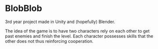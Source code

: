 # BlobBlob

3rd year project made in Unity and (hopefully) Blender.

The idea of the game is to have two characters rely on each other to get past enemies and finish the level.
Each character possesses skills that the other does not thus reinforcing cooperation.
